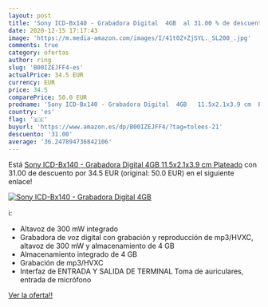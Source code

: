 ```yaml
---
layout: post
title: 'Sony ICD-Bx140 - Grabadora Digital  4GB  al 31.00 % de descuento'
date: 2020-12-15 17:17:43
image: 'https://m.media-amazon.com/images/I/41t0Z+ZjSYL._SL200_.jpg'
comments: true
category: ofertas
author: ring
slug: 'B00IZEJFF4-es'
actualPrice: 34.5 EUR
currency: EUR
price: 34.5
comparePrice: 50.0 EUR
prodname: 'Sony ICD-Bx140 - Grabadora Digital  4GB   11.5x2.1x3.9 cm  Plateado'
country: 'es'
flag: '🇪🇸'
buyurl: 'https://www.amazon.es/dp/B00IZEJFF4/?tag=tolees-21'
descuento: '31.00'
average: '36.247894736842106'
---
```


Está [Sony ICD-Bx140 - Grabadora Digital  4GB   11.5x2.1x3.9 cm  Plateado](https://www.amazon.es/dp/B00IZEJFF4/?tag=tolees-21) con 31.00 de descuento por 34.5 EUR (original: 50.0 EUR) en el siguiente enlace!

[![Sony ICD-Bx140 - Grabadora Digital  4GB ](https://m.media-amazon.com/images/I/41t0Z+ZjSYL._SL200_.jpg)](https://www.amazon.es/dp/B00IZEJFF4/?tag=tolees-21)

ℹ️:

- Altavoz de 300 mW integrado
- Grabadora de voz digital con grabación y reproducción de mp3/HVXC, altavoz de 300 mW y almacenamiento de 4 GB
- Almacenamiento integrado de 4 GB
- Grabación de mp3/HVXC
- Interfaz de ENTRADA Y SALIDA DE TERMINAL Toma de auriculares, entrada de micrófono

[Ver la oferta!!](https://www.amazon.es/dp/B00IZEJFF4/?tag=tolees-21)
